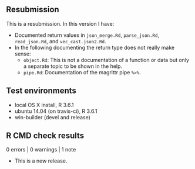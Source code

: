 ## Resubmission
This is a resubmission. In this version I have:

* Documented return values in `json_merge.Rd`, `parse_json.Rd`, `read_json.Rd`,
  and `vec_cast.json2.Rd`.
* In the following documenting the return type does not really make sense:
  * `object.Rd`: This is not a documentation of a function or data but only a
    separate topic to be shown in the help.
  * `pipe.Rd`: Documentation of the magrittr pipe `%>%`.

## Test environments
* local OS X install, R 3.6.1
* ubuntu 14.04 (on travis-ci), R 3.6.1
* win-builder (devel and release)

## R CMD check results

0 errors | 0 warnings | 1 note

* This is a new release.
